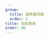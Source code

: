 ```yaml
---
group:
  title: 装饰器风格
  order: 1
title: 动态表单
order: 40
---
```


<code src='../../../src/examples/decorator/04-linkage-d.tsx' ></code>
